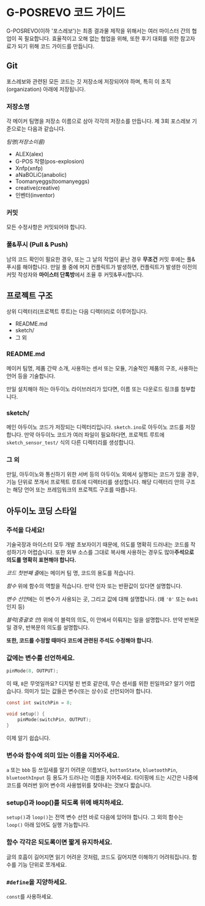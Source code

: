 # G-POSREVO 코드 가이드

G-POSREVO(이하 '포스레보')는 최종 결과물 제작을 위해서는 여러 마이스터 간의 협업이 꼭 필요합니다. 효율적이고 오해 없는 협업을 위해, 또한 후기 대회를 위한 참고자료가 되기 위해 코드 가이드를 만듭니다.

## Git

포스레보와 관련된 모든 코드는 깃 저장소에 저장되어야 하며, 특히 이 조직(organization) 아래에 저장됩니다.

### 저장소명

각 메이커 팀명을 저장소 이름으로 삼아 각각의 저장소를 만듭니다. 제 3회 포스레보 기준으로는 다음과 같습니다.

*팀명(저장소이름)*

- ALEX(alex)
- G-POS 작렬(pos-explosion)
- Xnfp(xnfp)
- aNaBOLiC(anabolic)
- Toomanyeggs(toomanyeggs)
- creative(creative)
- 인벤터(inventor)

### 커밋

모든 수정사항은 커밋되어야 합니다.

### 풀&푸시 (Pull & Push)

남의 코드 확인이 필요한 경우, 또는 그 날의 작업이 끝난 경우 **무조건** 커밋 후에는 풀&푸시를 해야합니다. 만일 풀 중에 머지 컨플릭트가 발생하면, 컨플릭트가 발생한 이전의 커밋 작성자와 **마이스터 단톡방**에서 조율 후 커밋&푸시합니다.

## 프로젝트 구조

상위 디렉터리(프로젝트 루트)는 다음 디렉터리로 이루어집니다.

- README.md
- sketch/
- 그 외

### README.md

메이커 팀명, 제품 간략 소개, 사용하는 센서 또는 모듈, 기술적인 제품의 구조, 사용하는 언어 등을 기술합니다.

만일 설치해야 하는 아두이노 라이브러리가 있다면, 이름 또는 다운로드 링크를 첨부합니다.

### sketch/

메인 아두이노 코드가 저장되는 디렉터리입니다. `sketch.ino`로 아두이노 코드를 저장합니다. 만약 아두이노 코드가 여러 파일이 필요하다면, 프로젝트 루트에 `sketch_sensor_test/` 식의 다른 디렉터리를 생성합니다. 

### 그 외

만일, 아두이노와 통신하기 위한 서버 등의 아두이노 외에서 실행되는 코드가 있을 경우, 기능 단위로 쪼개서 프로젝트 루트에 디렉터리를 생성합니다. 해당 디렉터리 안의 구조는 해당 언어 또는 프레임워크의 프로젝트 구조를 따릅니다.

## 아두이노 코딩 스타일

### 주석을 다세요!

기술국장과 마이스터 모두 개발 초보자이기 때문에, 의도를 명확히 드러내는 코드를 작성하기가 어렵습니다. 또한 외부 소스를 그대로 복사해 사용하는 경우도 많아**주석으로 의도를 명확히 표현해야 합니다.**

*코드 첫번째 줄*에는 메이커 팀 명, 코드의 용도를 적습니다.

*함수* 위에 함수의 역할을 적습니다. 만약 인자 또는 반환값이 있다면 설명합니다.

*변수 선언*에는 이 변수가 사용되는 곳, 그리고 값에 대해 설명합니다. (왜 `'0'` 또는 `0x01`인지 등)

*블럭(중괄호 안)* 위에 이 블럭의 의도, 이 안에서 이뤄지는 일을 설명합니다. 만약 반복문일 경우, 반복문의 의도를 설명합니다.

**또한, 코드를 수정할 때마다 코드에 관련된 주석도 수정해야 합니다.**

### 값에는 변수를 선언하세요.

```c
pinMode(8, OUTPUT);
```

이 때, `8`은 무엇일까요? 디지털 핀 번호 같은데, 무슨 센서를 위한 핀일까요? 알기 어렵습니다. 의미가 있는 값들은 변수(또는 상수)로 선언되어야 합니다.

```c
const int switchPin = 8;

void setup() {
	pinMode(switchPin, OUTPUT);
}
```

이제 알기 쉽습니다. 

### 변수와 함수에 의미 있는 이름을 지어주세요.

`a` 또는 `bbb` 등 쓰임새를 알기 어려운 이름보다, `buttonState`, `bluetoothPin`, `bluetoothInput` 등 용도가 드러나는 이름을 지어주세요. 타이핑에 드는 시간은 나중에 코드를 여러번 읽어 변수의 사용범위를 찾아내는 것보다 짧습니다.

### setup()과 loop()를 되도록 위에 배치하세요.

`setup()`과 `loop()`는 전역 변수 선언 바로 다음에 있어야 합니다. 그 외의 함수는 `loop()` 아래 있어도 실행 가능합니다.

### 함수 각각은 되도록이면 짧게 유지하세요.

글의 호흡이 길어지면 읽기 어려운 것처럼, 코드도 길어지면 이해하기 어려워집니다. 함수를 기능 단위로 쪼개세요.

### `#define`을 지양하세요.

`const`를 사용하세요.

